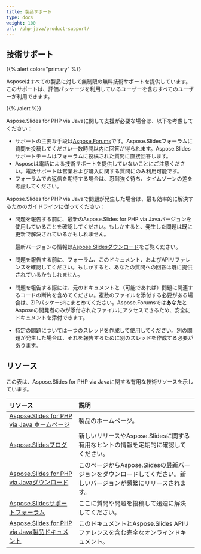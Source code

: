 ```yaml
---
title: 製品サポート
type: docs
weight: 100
url: /php-java/product-support/
---
```


## **技術サポート**
{{% alert color="primary" %}}

Asposeはすべての製品に対して無制限の無料技術サポートを提供しています。このサポートは、評価パッケージを利用しているユーザーを含むすべてのユーザーが利用できます。

{{% /alert %}} 

Aspose.Slides for PHP via Javaに関して支援が必要な場合は、以下を考慮してください：

- サポートの主要な手段は[Aspose.Forums](https://forum.aspose.com/c/slides/11)です。Aspose.Slidesフォーラムに質問を投稿してください—数時間以内に回答が得られます。Aspose.Slidesサポートチームはフォーラムに投稿された質問に直接回答します。
- Asposeは電話による技術サポートを提供していないことにご注意ください。電話サポートは営業および購入に関する質問にのみ利用可能です。
- フォーラムでの返信を期待する場合は、忍耐強く待ち、タイムゾーンの差を考慮してください。


Aspose.Slides for PHP via Javaで問題が発生した場合は、最も効率的に解決するためのガイドラインに従ってください：

- 問題を報告する前に、最新のAspose.Slides for PHP via Javaバージョンを使用していることを確認してください。もしかすると、発生した問題は既に更新で解決されているかもしれません。

  最新バージョンの情報は[Aspose.Slidesダウンロード](https://downloads.aspose.com/slides/php-java)をご覧ください。

- 問題を報告する前に、フォーラム、このドキュメント、およびAPIリファレンスを確認してください。もしかすると、あなたの質問への回答は既に提供されているかもしれません。

- 問題を報告する際には、元のドキュメントと（可能であれば）問題に関連するコードの断片を含めてください。複数のファイルを添付する必要がある場合は、ZIPパッケージにまとめてください。Aspose.Forumsでは**あなた**とAsposeの開発者のみが添付されたファイルにアクセスできるため、安全にドキュメントを添付できます。

- 特定の問題については一つのスレッドを作成して使用してください。別の問題が発生した場合は、それを報告するために別のスレッドを作成する必要があります。 

## **リソース**

この表は、Aspose.Slides for PHP via Javaに関する有用な技術リソースを示しています。

|**リソース**|**説明**|
| :- | :- |
|[Aspose.Slides for PHP via Java ホームページ](https://products.aspose.com/slides/php-java/)|製品のホームページ。|
|[Aspose.Slidesブログ](https://blog.aspose.com/category/slides/)|新しいリリースやAspose.Slidesに関する有用なヒントの情報を定期的に確認してください。|
|[Aspose.Slides for PHP via Javaダウンロード](https://packagist.org/packages/aspose/slides)|このページからAspose.Slidesの最新バージョンをダウンロードしてください。新しいバージョンが頻繁にリリースされます。|
|[Aspose.Slidesサポートフォーラム](https://forum.aspose.com/c/slides/11)|ここに質問や問題を投稿して迅速に解決してください。|
|[Aspose.Slides for PHP via Java製品ドキュメント](/slides/php-java/)|このドキュメントとAspose.Slides APIリファレンスを含む完全なオンラインドキュメント。|